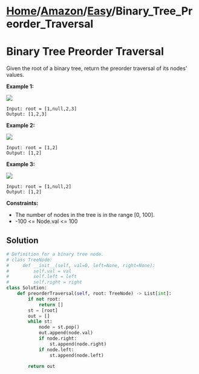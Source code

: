 # [Home](./../..)/[Amazon](./..)/[Easy](./)/Binary_Tree_Preorder_Traversal
<h1>Binary Tree Preorder Traversal</h1>

<p>
Given the root of a binary tree, return the preorder traversal of its nodes' values.
</p>

<b>Example 1:</b>

<img src="https://assets.leetcode.com/uploads/2020/09/15/inorder_1.jpg">

    Input: root = [1,null,2,3]
    Output: [1,2,3]
    
<b>Example 2:</b>
  
<img src="https://assets.leetcode.com/uploads/2020/09/15/inorder_5.jpg">  

    Input: root = [1,2]
    Output: [1,2]

<b>Example 3:</b>

<img src="https://assets.leetcode.com/uploads/2020/09/15/inorder_4.jpg">
  
    Input: root = [1,null,2]
    Output: [1,2]

<b>Constraints:</b>

- The number of nodes in the tree is in the range [0, 100].
- -100 <= Node.val <= 100

<h2>Solution</h2>

```python
# Definition for a binary tree node.
# class TreeNode:
#     def __init__(self, val=0, left=None, right=None):
#         self.val = val
#         self.left = left
#         self.right = right
class Solution:
    def preorderTraversal(self, root: TreeNode) -> List[int]:
        if not root:
            return []
        st = [root]
        out = []
        while st:
            node = st.pop()
            out.append(node.val)
            if node.right:
                st.append(node.right)
            if node.left:
                st.append(node.left)
            
        return out
```
